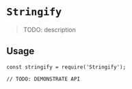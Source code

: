 # `Stringify`

> TODO: description

## Usage

```
const stringify = require('Stringify');

// TODO: DEMONSTRATE API
```
